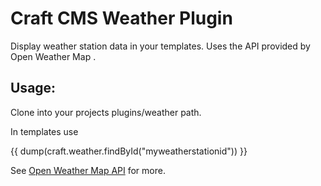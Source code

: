 # Craft CMS Weather Plugin

Display weather station data in your templates. Uses the API provided by Open Weather Map .

## Usage:

Clone into your projects plugins/weather path.

In templates use

{{ dump(craft.weather.findById("myweatherstationid")) }}

See [Open Weather Map API](http://www.openweathermap.org) for more.
